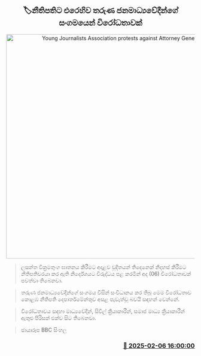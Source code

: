<p align='center'><b><h2 align='center' title='Young Journalists Association protests against Attorney General'>🏷නීතිපතිට එරෙහිව තරුණ ජනමාධ්‍යවේදීන්ගේ සංගමයෙන් විරෝධතාවක්</h2></b></p>
<p align='center'><img src='https://helakuru.sgp1.cdn.digitaloceanspaces.com/esana/images/lib/lasantha-protest-nn.jpg' width='600' alt='Young Journalists Association protests against Attorney General'></p>

> ලසන්ත වික්‍රමතුංග ඝාතනය කිරීමට අදාළව චූදිතයන් තිදෙනෙක් නිදහස් කිරීමට නීතිපතිවරයා කර ඇති නිර්දේශයට විරුද්ධය පළ කරමින් අද (06) විරෝධතාවක් පවත්වා තිබෙනවා.

> තරුණ ජනමාධ්‍යවේදීන්ගේ සංගමය විසින් සංවිධානය කර තිබූ මෙම විරෝධතාව කොළඹ නීතිපති දෙපාර්තමේන්තුව අසළ පැවැත්වූ බවයි සඳහන් වෙන්නේ.

> විරෝධතාවය සඳහා මාධ්‍යවේදීන්, සිවිල් ක්‍රියාකාරීන්, සමාජ මාධ්‍ය ක්‍රියාකාරීන් ඇතුළු පිරිසක් එක්ව සිට තිබෙනවා.

> ඡායාරූප BBC සිංහල



<h3 align='right'><a href='https://www.helakuru.lk/esana/p/107233/'>📅 2025-02-06 16:00:00</a></h3>
